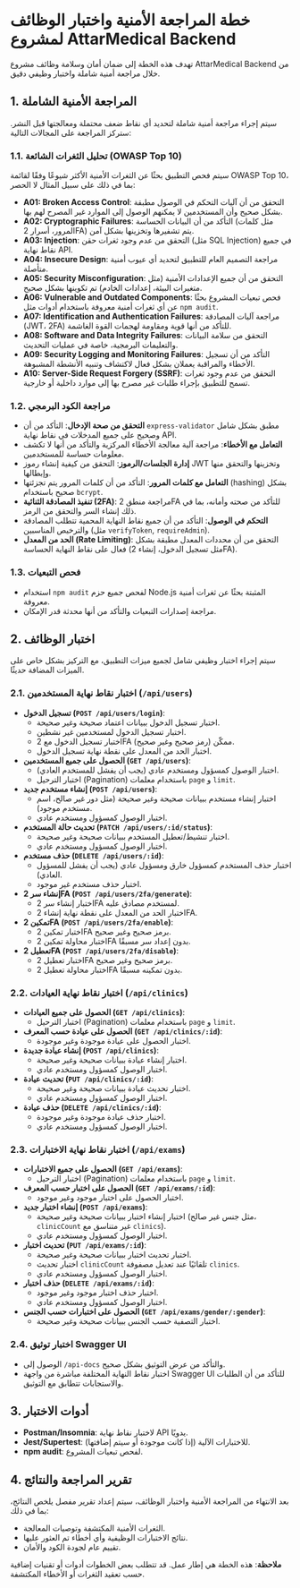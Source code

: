# خطة المراجعة الأمنية واختبار الوظائف لمشروع AttarMedical Backend

تهدف هذه الخطة إلى ضمان أمان وسلامة وظائف مشروع AttarMedical Backend من خلال مراجعة أمنية شاملة واختبار وظيفي دقيق.

## 1. المراجعة الأمنية الشاملة

سيتم إجراء مراجعة أمنية شاملة لتحديد أي نقاط ضعف محتملة ومعالجتها قبل النشر. ستركز المراجعة على المجالات التالية:

### 1.1. تحليل الثغرات الشائعة (OWASP Top 10)

سيتم فحص التطبيق بحثًا عن الثغرات الأمنية الأكثر شيوعًا وفقًا لقائمة OWASP Top 10، بما في ذلك على سبيل المثال لا الحصر:

*   **A01: Broken Access Control**: التحقق من أن آليات التحكم في الوصول مطبقة بشكل صحيح وأن المستخدمين لا يمكنهم الوصول إلى الموارد غير المصرح لهم بها.
*   **A02: Cryptographic Failures**: التأكد من أن البيانات الحساسة (مثل كلمات المرور، أسرار 2FA) يتم تشفيرها وتخزينها بشكل آمن.
*   **A03: Injection**: التحقق من عدم وجود ثغرات حقن (مثل SQL Injection) في جميع نقاط نهاية API.
*   **A04: Insecure Design**: مراجعة التصميم العام للتطبيق لتحديد أي عيوب أمنية متأصلة.
*   **A05: Security Misconfiguration**: التحقق من أن جميع الإعدادات الأمنية (مثل متغيرات البيئة، إعدادات الخادم) تم تكوينها بشكل صحيح.
*   **A06: Vulnerable and Outdated Components**: فحص تبعيات المشروع بحثًا عن أي ثغرات أمنية معروفة باستخدام أدوات مثل `npm audit`.
*   **A07: Identification and Authentication Failures**: مراجعة آليات المصادقة (JWT، 2FA) للتأكد من أنها قوية ومقاومة لهجمات القوة الغاشمة.
*   **A08: Software and Data Integrity Failures**: التحقق من سلامة البيانات والتعليمات البرمجية، خاصة في عمليات التحديث.
*   **A09: Security Logging and Monitoring Failures**: التأكد من أن تسجيل الأخطاء والمراقبة يعملان بشكل فعال لاكتشاف وتنبيه الأنشطة المشبوهة.
*   **A10: Server-Side Request Forgery (SSRF)**: التحقق من عدم وجود ثغرات تسمح للتطبيق بإجراء طلبات غير مصرح بها إلى موارد داخلية أو خارجية.

### 1.2. مراجعة الكود البرمجي

*   **التحقق من صحة الإدخال**: التأكد من أن `express-validator` مطبق بشكل شامل وصحيح على جميع المدخلات في نقاط نهاية API.
*   **التعامل مع الأخطاء**: مراجعة آلية معالجة الأخطاء المركزية والتأكد من أنها لا تكشف معلومات حساسة للمستخدمين.
*   **إدارة الجلسات/الرموز**: التحقق من كيفية إنشاء رموز JWT وتخزينها والتحقق منها وإبطالها.
*   **التعامل مع كلمات المرور**: التأكد من أن كلمات المرور يتم تجزئتها (hashing) بشكل صحيح باستخدام `bcrypt`.
*   **تنفيذ المصادقة الثنائية (2FA)**: مراجعة منطق 2FA للتأكد من صحته وأمانه، بما في ذلك إنشاء السر والتحقق من الرمز.
*   **التحكم في الوصول**: التأكد من أن جميع نقاط النهاية المحمية تتطلب المصادقة والترخيص المناسبين (مثل `verifyToken`, `requireAdmin`).
*   **الحد من المعدل (Rate Limiting)**: التحقق من أن محددات المعدل مطبقة بشكل فعال على نقاط النهاية الحساسة (مثل تسجيل الدخول، إنشاء 2FA).

### 1.3. فحص التبعيات

*   استخدام `npm audit` لفحص جميع حزم Node.js المثبتة بحثًا عن ثغرات أمنية معروفة.
*   مراجعة إصدارات التبعيات والتأكد من أنها محدثة قدر الإمكان.

## 2. اختبار الوظائف

سيتم إجراء اختبار وظيفي شامل لجميع ميزات التطبيق، مع التركيز بشكل خاص على الميزات المضافة حديثًا.

### 2.1. اختبار نقاط نهاية المستخدمين (`/api/users`)

*   **تسجيل الدخول (`POST /api/users/login`)**:
    *   اختبار تسجيل الدخول ببيانات اعتماد صحيحة وغير صحيحة.
    *   اختبار تسجيل الدخول لمستخدمين غير نشطين.
    *   اختبار تسجيل الدخول مع 2FA ممكّن (رمز صحيح وغير صحيح).
    *   اختبار الحد من المعدل على نقطة نهاية تسجيل الدخول.
*   **الحصول على جميع المستخدمين (`GET /api/users`)**:
    *   اختبار الوصول كمسؤول ومستخدم عادي (يجب أن يفشل للمستخدم العادي).
    *   اختبار الترحيل (Pagination) باستخدام معلمات `page` و `limit`.
*   **إنشاء مستخدم جديد (`POST /api/users`)**:
    *   اختبار إنشاء مستخدم ببيانات صحيحة وغير صحيحة (مثل دور غير صالح، اسم مستخدم موجود).
    *   اختبار الوصول كمسؤول ومستخدم عادي.
*   **تحديث حالة المستخدم (`PATCH /api/users/:id/status`)**:
    *   اختبار تنشيط/تعطيل المستخدم ببيانات صحيحة وغير صحيحة.
    *   اختبار الوصول كمسؤول ومستخدم عادي.
*   **حذف مستخدم (`DELETE /api/users/:id`)**:
    *   اختبار حذف المستخدم كمسؤول خارق ومسؤول عادي (يجب أن يفشل للمسؤول العادي).
    *   اختبار حذف مستخدم غير موجود.
*   **إنشاء سر 2FA (`POST /api/users/2fa/generate`)**:
    *   اختبار إنشاء سر 2FA لمستخدم مصادق عليه.
    *   اختبار الحد من المعدل على نقطة نهاية إنشاء 2FA.
*   **تمكين 2FA (`POST /api/users/2fa/enable`)**:
    *   اختبار تمكين 2FA برمز صحيح وغير صحيح.
    *   اختبار محاولة تمكين 2FA بدون إعداد سر مسبقًا.
*   **تعطيل 2FA (`POST /api/users/2fa/disable`)**:
    *   اختبار تعطيل 2FA برمز صحيح وغير صحيح.
    *   اختبار محاولة تعطيل 2FA بدون تمكينه مسبقًا.

### 2.2. اختبار نقاط نهاية العيادات (`/api/clinics`)

*   **الحصول على جميع العيادات (`GET /api/clinics`)**:
    *   اختبار الترحيل (Pagination) باستخدام معلمات `page` و `limit`.
*   **الحصول على عيادة حسب المعرف (`GET /api/clinics/:id`)**:
    *   اختبار الحصول على عيادة موجودة وغير موجودة.
*   **إنشاء عيادة جديدة (`POST /api/clinics`)**:
    *   اختبار إنشاء عيادة ببيانات صحيحة وغير صحيحة.
    *   اختبار الوصول كمسؤول ومستخدم عادي.
*   **تحديث عيادة (`PUT /api/clinics/:id`)**:
    *   اختبار تحديث عيادة ببيانات صحيحة وغير صحيحة.
    *   اختبار الوصول كمسؤول ومستخدم عادي.
*   **حذف عيادة (`DELETE /api/clinics/:id`)**:
    *   اختبار حذف عيادة موجودة وغير موجودة.
    *   اختبار الوصول كمسؤول ومستخدم عادي.

### 2.3. اختبار نقاط نهاية الاختبارات (`/api/exams`)

*   **الحصول على جميع الاختبارات (`GET /api/exams`)**:
    *   اختبار الترحيل (Pagination) باستخدام معلمات `page` و `limit`.
*   **الحصول على اختبار حسب المعرف (`GET /api/exams/:id`)**:
    *   اختبار الحصول على اختبار موجود وغير موجود.
*   **إنشاء اختبار جديد (`POST /api/exams`)**:
    *   اختبار إنشاء اختبار ببيانات صحيحة وغير صحيحة (مثل جنس غير صالح، `clinicCount` غير متناسق مع `clinics`).
    *   اختبار الوصول كمسؤول ومستخدم عادي.
*   **تحديث اختبار (`PUT /api/exams/:id`)**:
    *   اختبار تحديث اختبار ببيانات صحيحة وغير صحيحة.
    *   اختبار تحديث `clinicCount` تلقائيًا عند تعديل مصفوفة `clinics`.
    *   اختبار الوصول كمسؤول ومستخدم عادي.
*   **حذف اختبار (`DELETE /api/exams/:id`)**:
    *   اختبار حذف اختبار موجود وغير موجود.
    *   اختبار الوصول كمسؤول ومستخدم عادي.
*   **الحصول على اختبارات حسب الجنس (`GET /api/exams/gender/:gender`)**:
    *   اختبار التصفية حسب الجنس ببيانات صحيحة وغير صحيحة.

### 2.4. اختبار توثيق Swagger UI

*   الوصول إلى `/api-docs` والتأكد من عرض التوثيق بشكل صحيح.
*   اختبار نقاط النهاية المختلفة مباشرة من واجهة Swagger UI للتأكد من أن الطلبات والاستجابات تتطابق مع التوثيق.

## 3. أدوات الاختبار

*   **Postman/Insomnia**: لاختبار نقاط نهاية API يدويًا.
*   **Jest/Supertest**: للاختبارات الآلية (إذا كانت موجودة أو سيتم إضافتها).
*   **npm audit**: لفحص تبعيات المشروع.

## 4. تقرير المراجعة والنتائج

بعد الانتهاء من المراجعة الأمنية واختبار الوظائف، سيتم إعداد تقرير مفصل يلخص النتائج، بما في ذلك:

*   الثغرات الأمنية المكتشفة وتوصيات المعالجة.
*   نتائج الاختبارات الوظيفية وأي أخطاء تم العثور عليها.
*   تقييم عام لجودة الكود والأمان.

**ملاحظة**: هذه الخطة هي إطار عمل. قد تتطلب بعض الخطوات أدوات أو تقنيات إضافية حسب تعقيد الثغرات أو الأخطاء المكتشفة.
